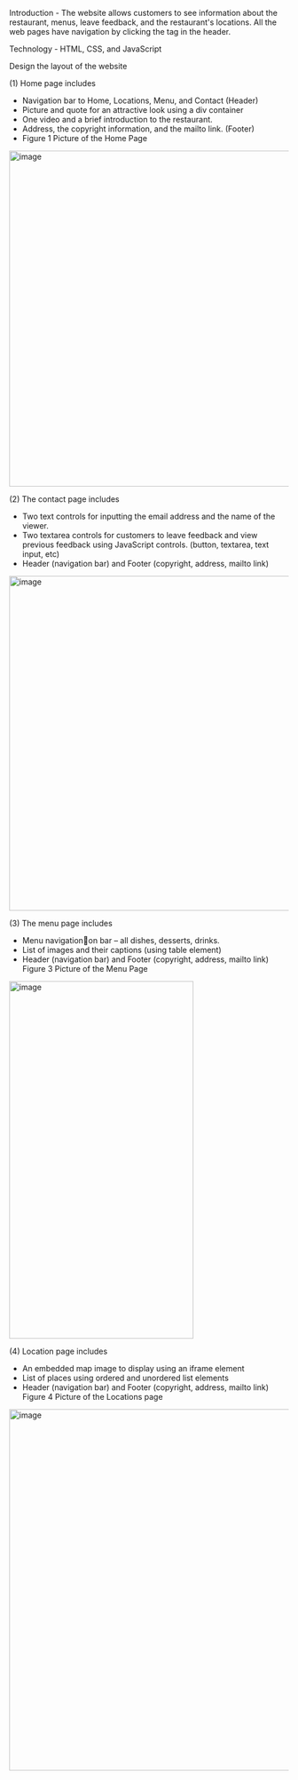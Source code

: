 Introduction - The website allows customers to see information about the restaurant, menus, leave feedback,
and the restaurant's locations. All the web pages have navigation by clicking the tag in the header.

Technology   - HTML, CSS, and JavaScript

Design the layout of the website

(1) Home page includes
- Navigation bar to Home, Locations, Menu, and Contact (Header)
- Picture and quote for an attractive look using a div container
- One video and a brief introduction to the restaurant.
- Address, the copyright information, and the mailto link. (Footer)
- Figure 1
Picture of the Home Page
<img width="557" height="605" alt="image" src="https://github.com/user-attachments/assets/25f58da5-dbbc-4029-aa87-47d483dafe48" />

(2) The contact page includes
- Two text controls for inputting the email address and the name of the viewer.
- Two textarea controls for customers to leave feedback and view previous feedback using
JavaScript controls. (button, textarea, text input, etc)
- Header (navigation bar) and Footer (copyright, address, mailto link)
<img width="712" height="603" alt="image" src="https://github.com/user-attachments/assets/48128618-1bd3-44b6-bcd0-c938f5d351e4" />

(3) The menu page includes
- Menu navigation􀆟on bar – all dishes, desserts, drinks.
- List of images and their captions (using table element)
- Header (navigation bar) and Footer (copyright, address, mailto link)
Figure 3
Picture of the Menu Page
<img width="332" height="644" alt="image" src="https://github.com/user-attachments/assets/aa44e217-424c-4f81-a1cb-82fb5e4c5912" />

(4) Location page includes
- An embedded map image to display using an  iframe element
- List of places using ordered and unordered list elements
- Header (navigation bar) and Footer (copyright, address, mailto link)
Figure 4
Picture of the Locations page
<img width="566" height="651" alt="image" src="https://github.com/user-attachments/assets/0172354f-2f31-4427-b601-1d2225fd7f99" />
